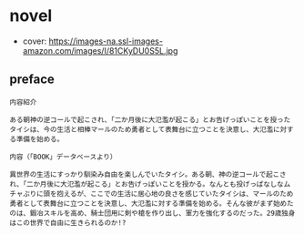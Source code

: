 # novel

- cover: https://images-na.ssl-images-amazon.com/images/I/81CKyDU0S5L.jpg

## preface


```
内容紹介

ある朝神の逆コールで起こされ、「二か月後に大氾濫が起こる」とお告げっぽいことを授ったタイシは、今の生活と相棒マールのため勇者として表舞台に立つことを決意し、大氾濫に対する準備を始める。

内容（「BOOK」データベースより）

異世界の生活にすっかり馴染み自由を楽しんでいたタイシ。ある朝、神の逆コールで起こされ、「二か月後に大氾濫が起こる」とお告げっぽいことを授かる。なんとも投げっぱなしなムチャぶりに頭を抱えるが、ここでの生活に居心地の良さを感じていたタイシは、マールのため勇者として表舞台に立つことを決意し、大氾濫に対する準備を始める。そんな彼がまず始めたのは、鍛冶スキルを高め、騎士団用に剣や槍を作り出し、軍力を強化するのだった。29歳独身はこの世界で自由に生きられるのか!?

```
